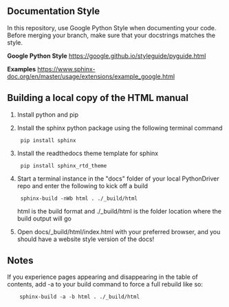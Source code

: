 Documentation Style
---------------------
In this repository, use Google Python Style when documenting your code.
Before merging your branch, make sure that your docstrings matches the style.

**Google Python Style**
https://google.github.io/styleguide/pyguide.html

**Examples**
https://www.sphinx-doc.org/en/master/usage/extensions/example_google.html


Building a local copy of the HTML manual
----------------------------------------
1. Install python and pip

2. Install the sphinx python package using the following terminal command

        pip install sphinx
    
3. Install the readthedocs theme template for sphinx

        pip install sphinx_rtd_theme

4. Start a terminal instance in the "docs" folder of your local PythonDriver repo and enter the following to kick off a build

        sphinx-build -nWb html . ./_build/html

    html is the build format and ./_build/html is the folder location where the build output will go

5. Open docs/_build/html/index.html with your preferred browser, and you should have a website style version of the docs!

Notes
-----
If you experience pages appearing and disappearing in the table of contents, add -a to your build command to force a full rebuild like so:

        sphinx-build -a -b html . ./_build/html